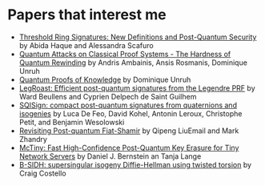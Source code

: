 # Papers that interest me

* [Threshold Ring Signatures: New Definitions and Post-Quantum Security](https://eprint.iacr.org/2020/135.pdf) by
  Abida Haque and Alessandra Scafuro
* [Quantum Attacks on Classical Proof Systems - The Hardness of Quantum Rewinding](https://arxiv.org/abs/1404.6898) by
  Andris Ambainis, Ansis Rosmanis, Dominique Unruh
* [Quantum Proofs of Knowledge](https://eprint.iacr.org/2010/212.pdf) by Dominique Unruh
* [LegRoast: Efficient post-quantum signatures from the Legendre PRF](https://eprint.iacr.org/2020/128.pdf) by
  Ward Beullens and Cyprien Delpech de Saint Guilhem
* [SQISign: compact post-quantum signatures from quaternions and isogenies](https://eprint.iacr.org/2020/1240.pdf)
  by Luca De Feo, David Kohel, Antonin Leroux, Christophe Petit, and Benjamin Wesolowski
* [Revisiting Post-quantum Fiat-Shamir](https://link.springer.com/chapter/10.1007/978-3-030-26951-7_12)
  by Qipeng LiuEmail and Mark Zhandry
* [McTiny: Fast High-Confidence Post-Quantum Key Erasure for Tiny Network Servers](https://www.usenix.org/conference/usenixsecurity20/presentation/bernstein) by Daniel J. Bernstein an Tanja Lange
* [B-SIDH: supersingular isogeny Diffie-Hellman using twisted torsion](https://eprint.iacr.org/2019/1145.pdf) by Craig Costello
